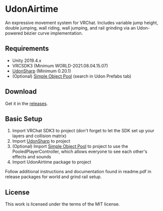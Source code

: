 # UdonAirtime
An expressive movement system for VRChat. Includes variable jump height, double jumping, wall riding, wall jumping, and rail grinding via an Udon-powered bézier curve implementation.

## Requirements
* Unity 2019.4.x
* VRCSDK3 (Minimum WORLD-2021.08.04.15.07)
* [UdonSharp](https://github.com/MerlinVR/UdonSharp) (Minimum 0.20.1)
* (Optional) [Simple Object Pool](https://vrcprefabs.com/browse) (search in Udon Prefabs tab)

## Download
Get it in the [releases](https://github.com/squiddingme/UdonAirtime/releases).

## Basic Setup
1. Import VRChat SDK3 to project (don't forget to let the SDK set up your layers and collision matrix)
2. Import [UdonSharp](https://github.com/MerlinVR/UdonSharp) to project
3. (Optional) Import [Simple Object Pool](https://vrcprefabs.com/browse) to project to use the PooledPlayerController, which allows everyone to see each other's effects and sounds
4. Import UdonAirtime package to project

Follow additional instructions and documentation found in readme.pdf in release packages for world and grind rail setup.

## License
This work is licensed under the terms of the MIT license.